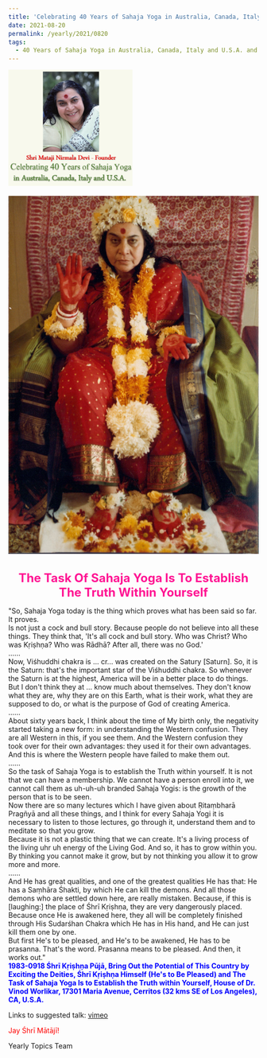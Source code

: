 ```yaml
---
title: 'Celebrating 40 Years of Sahaja Yoga in Australia, Canada, Italy and U.S.A. and its Culture, Post 32'
date: 2021-08-20
permalink: /yearly/2021/0820
tags:
  - 40 Years of Sahaja Yoga in Australia, Canada, Italy and U.S.A. and its Culture
---
```


<div style="text-align: left"><img src="/images/Celebrating40YearsSahajaYoga.png" width="250" /></div><br>

<div style="text-align: center"><img src="/images/image744.png" /></div>

<br>
<p style="color:DeepPink; text-align:center">
<font size="+2"><b>The Task Of Sahaja Yoga Is To Establish The Truth Within Yourself</b><br></font>
</p>

<p>
"So, Sahaja Yoga today is the thing which proves what has been said so far. It proves.<br>
Is not just a cock and bull story. Because people do not believe into all these things. They think that, 'It's all cock and bull story. Who was Christ? Who was Kṛiṣhṇa? Who was Rādhā? After all, there was no God.'<br>
......<br>
Now, Viśhuddhi chakra is ... cr... was created on the Satury [Saturn]. So, it is the Saturn: that's the important star of the Viśhuddhi chakra. So whenever the Saturn is at the highest, America will be in a better place to do things. But I don't think they at ... know much about themselves. They don't know what they are, why they are on this Earth, what is their work, what they are supposed to do, or what is the purpose of God of creating America.<br>
......<br>
About sixty years back, I think about the time of My birth only, the negativity started taking a new form: in understanding the Western confusion. They are all Western in this, if you see them. And the Western confusion they took over for their own advantages: they used it for their own advantages. And this is where the Western people have failed to make them out.<br>
......<br>
So the task of Sahaja Yoga is to establish the Truth within yourself. It is not that we can have a membership. We cannot have a person enroll into it, we cannot call them as uh-uh-uh branded Sahaja Yogis: is the growth of the person that is to be seen.<br>
Now there are so many lectures which I have given about Ṛitaṃbharā Pragñyā and all these things, and I think for every Sahaja Yogi it is necessary to listen to those lectures, go through it, understand them and to meditate so that you grow.<br>
Because it is not a plastic thing that we can create. It's a living process of the living uhr uh energy of the Living God. And so, it has to grow within you. By thinking you cannot make it grow, but by not thinking you allow it to grow more and more.<br>
......<br>
And He has great qualities, and one of the greatest qualities He has that: He has a Saṃhāra Śhakti, by which He can kill the demons. And all those demons who are settled down here, are really mistaken. Because, if this is [laughing:] the place of Śhrī Kṛiṣhṇa, they are very dangerously placed. Because once He is awakened here, they all will be completely finished through His Sudarśhan Chakra which He has in His hand, and He can just kill them one by one.<br>
But first He's to be pleased, and He's to be awakened, He has to be prasanna. That's the word. Prasanna means to be pleased. And then, it works out."<br>
<font color="blue"><b>1983-0918 Śhrī Kṛiṣhṇa Pūjā, Bring Out the Potential of This Country by Exciting the Deities, Śhrī Kṛiṣhṇa Himself (He's to Be Pleased) and The Task of Sahaja Yoga Is to Establish the Truth within Yourself, House of Dr. Vinod Worlikar, 17301 Maria Avenue, Cerritos (32 kms SE of Los Angeles), CA, U.S.A.</b></font><br>
</p>

Links to suggested talk: <a href="https://vimeo.com/560322925"> vimeo</a><br>

<p style="color:red;">Jay Śhrī Mātājī!<br></p>

Yearly Topics Team